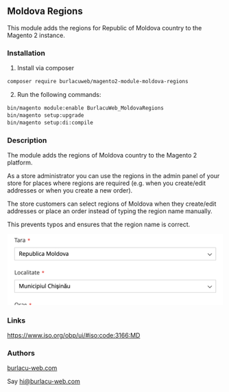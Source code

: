 ## Moldova Regions

This module adds the regions for Republic of Moldova country to the Magento 2 instance.

### Installation
1. Install via composer

```bash
composer require burlacuweb/magento2-module-moldova-regions
```

2. Run the following commands:

```bash
bin/magento module:enable BurlacuWeb_MoldovaRegions
bin/magento setup:upgrade
bin/magento setup:di:compile
```

### Description

The module adds the regions of Moldova country to the Magento 2 platform.

As a store administrator you can use the regions in the admin panel of your store
for places where regions are required (e.g. when you create/edit addresses or when you create a new order).

The store customers can select regions of Moldova when they create/edit addresses or place an order
instead of typing the region name manually.

This prevents typos and ensures that the region name is correct.

![img.png](docs/assets/address-regions.png)

###  Links

https://www.iso.org/obp/ui/#iso:code:3166:MD

### Authors

[burlacu-web.com](https://burlacu-web.com)

Say [hi@burlacu-web.com](mailto:hi@burlacu-web.com)
